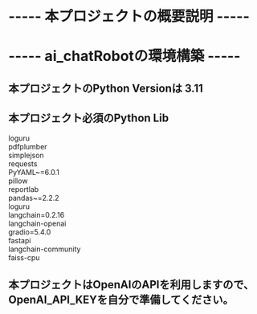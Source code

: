 # ----- 本プロジェクトの概要説明 -----






# ----- ai_chatRobotの環境構築 -----

## 本プロジェクトのPython Versionは 3.11

## 本プロジェクト必須のPython Lib
loguru  
pdfplumber  
simplejson  
requests  
PyYAML~=6.0.1  
pillow  
reportlab  
pandas~=2.2.2  
loguru  
langchain=0.2.16  
langchain-openai  
gradio=5.4.0  
fastapi  
langchain-community  
faiss-cpu  

## 本プロジェクトはOpenAIのAPIを利用しますので、OpenAI_API_KEYを自分で準備してください。

    
